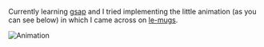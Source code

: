 Currently learning [gsap]("https://greensock.com/gsap/") and I tried implementing the little animation (as you can see below) in which I came across on [le-mugs]("https://le-mugs.com/").

![Animation]("./animation/animationgif.gif")
